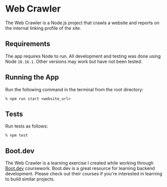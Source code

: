 # Web Crawler

The Web Crawler is a Node.js project that crawls a website and reports on the internal linking profile of the site.

## Requirements

The app requires Node to run. All development and testing was done using Node `18.16.1`. Other versions may work but have not been tested.

## Running the App

Run the following command in the terminal from the root directory:

```shell
% npm run start <website_url>
```

## Tests

Run tests as follows:

```shell
% npm test
```

## Boot.dev

The Web Crawler is a learning exercise I created while working through [Boot.dev](https://boot.dev) coursework. Boot.dev is a great resource for learning backend development. Please check out their courses if you're interested in learning to build similar projects.
